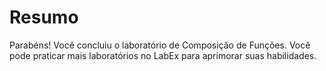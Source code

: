# Resumo

Parabéns! Você concluiu o laboratório de Composição de Funções. Você pode praticar mais laboratórios no LabEx para aprimorar suas habilidades.
